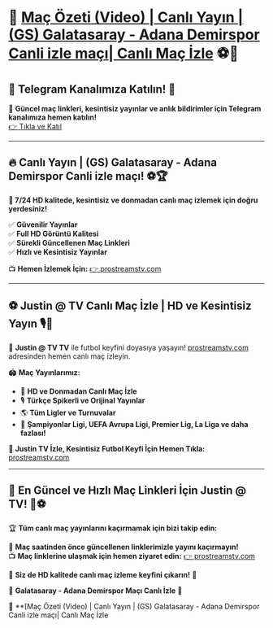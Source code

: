 # 📢 **[Maç Özeti (Video) | Canlı Yayın | (GS) Galatasaray - Adana Demirspor Canli izle maçı| Canlı Maç İzle](https://prostreamstv.com/turkish-super-lig/?twr)** ⚽🎥

## 📲 **Telegram Kanalımıza Katılın!** 📢  
💬 **Güncel maç linkleri, kesintisiz yayınlar ve anlık bildirimler için Telegram kanalımıza hemen katılın!**  
[👉 Tıkla ve Katıl](https://prostreamstv.com/turkish-super-lig/?twr)  

---

## 🔥 **Canlı Yayın | (GS) Galatasaray - Adana Demirspor Canli izle maçı!** ⚽🏆  

**📌 7/24 HD kalitede, kesintisiz ve donmadan canlı maç izlemek için doğru yerdesiniz!**  

✅ **Güvenilir Yayınlar**  
✅ **Full HD Görüntü Kalitesi**  
✅ **Sürekli Güncellenen Maç Linkleri**  
✅ **Hızlı ve Kesintisiz Yayınlar**  

📺 **Hemen İzlemek İçin:** [👉 prostreamstv.com](https://prostreamstv.com/turkish-super-lig/?twr)  

---

## ⚽ **Justin @ TV Canlı Maç İzle | HD ve Kesintisiz Yayın** 🎙️📡  

🎯 **Justin @ TV TV** ile futbol keyfini doyasıya yaşayın! [prostreamstv.com](https://prostreamstv.com/turkish-super-lig/?twr) adresinden hemen canlı maç izleyin.  

🏟️ **Maç Yayınlarımız:**  
- 📡 **HD ve Donmadan Canlı Maç İzle**  
- 🎙️ **Türkçe Spikerli ve Orijinal Yayınlar**  
- 🌎 **Tüm Ligler ve Turnuvalar**  
- 🏅 **Şampiyonlar Ligi, UEFA Avrupa Ligi, Premier Lig, La Liga ve daha fazlası!**  

📌 **Justin TV İzle, Kesintisiz Futbol Keyfi İçin Hemen Tıkla:** [prostreamstv.com](https://prostreamstv.com/turkish-super-lig/?twr)  

---

## 🚀 **En Güncel ve Hızlı Maç Linkleri İçin Justin @ TV!** 🔗⚽  

🏆 **Tüm canlı maç yayınlarını kaçırmamak için bizi takip edin:**  

📢 **Maç saatinden önce güncellenen linklerimizle yayını kaçırmayın!**  
📺 **Maç linklerine ulaşmak için hemen ziyaret edin:** [👉 prostreamstv.com](https://prostreamstv.com/turkish-super-lig/?twr)  

🌟 **Siz de HD kalitede canlı maç izleme keyfini çıkarın!** 🎉 

🌟 **Galatasaray - Adana Demirspor Maçı Canlı İzle** 🎉 


📢 **[Maç Özeti (Video) | Canlı Yayın | (GS) Galatasaray - Adana Demirspor Canli izle maçı| Canlı Maç İzle
